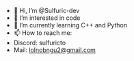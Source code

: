 - 👋 Hi, I’m @Sulfuric-dev
- 👀 I’m interested in code
- 🌱 I’m currently learning C++ and Python
- 📫 How to reach me:
- Discord: sulfuricto
- Mail: lolnobngu2@gmail.com

<!---
Sulfuric-dev/Sulfuric-dev is a ✨ special ✨ repository because its `README.md` (this file) appears on your GitHub profile.
You can click the Preview link to take a look at your changes.
--->

